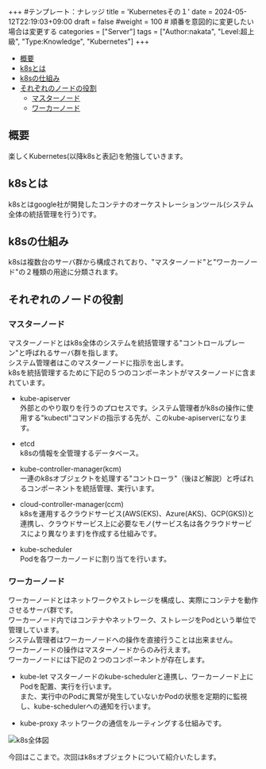 +++
#テンプレート：ナレッジ
title = 'Kubernetesその１'
date = 2024-05-12T22:19:03+09:00
draft = false
#weight = 100 # 順番を意図的に変更したい場合は変更する
categories = ["Server"]
tags = ["Author:nakata", "Level:超上級", "Type:Knowledge", "Kubernetes"]
+++

- [概要](#概要)
- [k8sとは](#k8sとは)
- [k8sの仕組み](#k8sの仕組み)
- [それぞれのノードの役割](#それぞれのノードの役割)
    - [マスターノード](#マスターノード)
    - [ワーカーノード](#ワーカーノード)

## 概要
楽しくKubernetes(以降k8sと表記)を勉強していきます。

## k8sとは
k8sとはgoogle社が開発したコンテナのオーケストレーションツール(システム全体の統括管理を行う)です。

## k8sの仕組み
k8sは複数台のサーバ群から構成されており、"マスターノード"と"ワーカーノード"の２種類の用途に分類されます。

## それぞれのノードの役割

### マスターノード
マスターノードとはk8s全体のシステムを統括管理する"コントロールプレーン"と呼ばれるサーバ群を指します。\
システム管理者はこのマスターノードに指示を出します。\
k8sを統括管理するために下記の５つのコンポーネントがマスターノードに含まれています。

* kube-apiserver\
外部とのやり取りを行うのプロセスです。システム管理者がk8sの操作に使用する"kubectl"コマンドの指示する先が、このkube-apiserverになります。

* etcd\
k8sの情報を全管理するデータベース。

* kube-controller-manager(kcm)\
一連のk8sオブジェクトを処理する"コントローラ"（後ほど解説）と呼ばれるコンポーネントを統括管理、実行います。

* cloud-controller-manager(ccm)\
k8sを運用するクラウドサービス(AWS(EKS)、Azure(AKS)、GCP(GKS))と連携し、クラウドサービス上に必要なモノ(サービス名は各クラウドサービスにより異なります)を作成する仕組みです。

* kube-scheduler\
Podを各ワーカーノードに割り当てを行います。

### ワーカーノード
ワーカーノードとはネットワークやストレージを構成し、実際にコンテナを動作させるサーバ群です。\
ワーカーノード内ではコンテナやネットワーク、ストレージをPodという単位で管理しています。\
システム管理者はワーカーノードへの操作を直接行うことは出来ません。\
ワーカーノードの操作はマスターノードからのみ行えます。\
ワーカーノードには下記の２つのコンポーネントが存在します。

* kube-let
マスターノードのkube-schedulerと連携し、ワーカーノード上にPodを配置、実行を行います。\
また、実行中のPodに異常が発生していないかPodの状態を定期的に監視し、kube-schedulerへの通知を行います。

* kube-proxy
ネットワークの通信をルーティングする仕組みです。

![k8s全体図](/img/k8s/k8sgeneralview.drawio.svg)

今回はここまで。次回はk8sオブジェクトについて紹介いたします。
